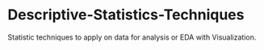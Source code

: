 # Descriptive-Statistics-Techniques
Statistic techniques to apply on data for analysis or EDA with Visualization.
